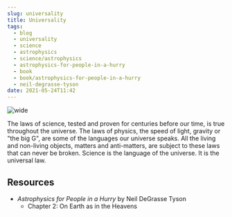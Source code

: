 ```yaml
---
slug: universality
title: Universality
tags:
  - blog
  - universality
  - science
  - astrophysics
  - science/astrophysics
  - astrophysics-for-people-in-a-hurry
  - book
  - book/astrophysics-for-people-in-a-hurry
  - neil-degrasse-tyson
date: 2021-05-24T11:42
---
```



![wide](https://cdn.pixabay.com/photo/2017/09/12/11/56/universe-2742113_1280.jpg "image from Pixabay (cc)")

The laws of science, tested and proven for centuries before our time, is true
throughout the universe. The laws of physics, the speed of light, gravity or
"the big G", are some of the languages our universe speaks. All the living and
non-living objects, matters and anti-matters, are subject to these laws that can
never be broken. Science is the language of the universe. It is the universal
law.

## Resources

- _Astrophysics for People in a Hurry_ by Neil DeGrasse Tyson
  - Chapter 2: On Earth as in the Heavens

